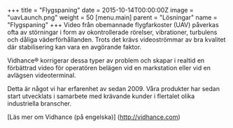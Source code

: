 +++
title = "Flygspaning"
date = 2015-10-14T00:00:00Z
image = "uavLaunch.png"
weight = 50
[menu.main]
parent = "Lösningar"
name = "Flygspaning"
+++
Video från obemannade flygfarkoster (UAV) påverkas ofta av störningar i form av okontrollerade rörelser, vibrationer, turbulens och dåliga väderförhållanden. Trots det krävs videoströmmar av bra kvalitet där stabilisering kan vara en avgörande faktor.

Vidhance® korrigerar dessa typer av problem och skapar i realtid en förbättrad video för operatören belägen vid en markstation eller vid en avlägsen videoterminal.
<!--more-->
Detta är något vi har erfarenhet av sedan 2009. Våra produkter har sedan start utvecklats i samarbete med krävande kunder i flertalet olika industriella branscher.

[Läs mer om Vidhance (på engelska)] (http://vidhance.com)
